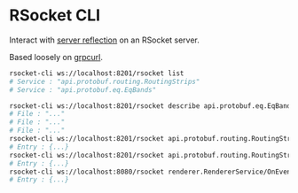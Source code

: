 # RSocket CLI

Interact with [server reflection](https://grpc.io/docs/guides/reflection/) on an RSocket server.

Based loosely on [grpcurl](https://github.com/fullstorydev/grpcurl).

```sh
rsocket-cli ws://localhost:8201/rsocket list
# Service : "api.protobuf.routing.RoutingStrips"
# Service : "api.protobuf.eq.EqBands"

rsocket-cli ws://localhost:8201/rsocket describe api.protobuf.eq.EqBands
# File : "..."
# File : "..."
# File : "..."
rsocket-cli ws://localhost:8201/rsocket api.protobuf.routing.RoutingStrips/GetRoutingStrips
# Entry : {...}
rsocket-cli ws://localhost:8201/rsocket api.protobuf.routing.RoutingStrips/RouteMain -d '{"faderNumber":0,"index": 0}'
# Entry : {...}
rsocket-cli ws://localhost:8080/rsocket renderer.RendererService/OnEvent
# Entry : {...}
```
